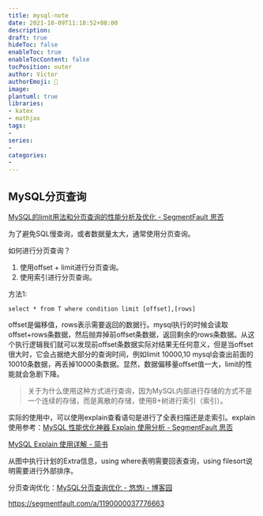 ```yaml
---
title: mysql-note
date: 2021-10-09T11:18:52+08:00
description:
draft: true
hideToc: false
enableToc: true
enableTocContent: false
tocPosition: outer
author: Victor
authorEmoji: 👻
image:
plantuml: true
libraries:
- katex
- mathjax
tags:
-
series:
-
categories:
-
---
```


















## MySQL分页查询

[MySQL的limit用法和分页查询的性能分析及优化 - SegmentFault 思否](https://segmentfault.com/a/1190000008859706)

为了避免SQL慢查询，或者数据量太大，通常使用分页查询。





如何进行分页查询？

1. 使用offset + limit进行分页查询。
2. 使用索引进行分页查询。



方法1:

```mysql
select * from T where condition limit [offset],[rows]
```

offset是偏移值，rows表示需要返回的数据行。mysql执行的时候会读取offset+rows条数据，然后抛弃掉前offset条数据，返回剩余的rows条数据。从这个执行逻辑我们就可以发现前offset条数据实际对结果无任何意义，但是当offset很大时，它会占据绝大部分的查询时间，例如limit 10000,10 mysql会查出前面的10010条数据，再丢掉10000条数据。显然，数据偏移量offset值一大，limit的性能就会急剧下降。



> 关于为什么使用这种方式进行查询，因为MySQL内部进行存储的方式不是一个连续的存储，而是离散的存储，使用B+树进行索引（索引）。



实际的使用中，可以使用explain查看语句是进行了全表扫描还是走索引。explain使用参考：[MySQL 性能优化神器 Explain 使用分析 - SegmentFault 思否](https://segmentfault.com/a/1190000008131735)

[MySQL Explain 使用详解 - 简书](https://www.jianshu.com/p/22f7824e4235)



从图中执行计划的Extra信息，using where表明需要回表查询，using filesort说明需要进行外部排序。













分页查询优化：[MySQL分页查询优化 - 悠悠i - 博客园](https://www.cnblogs.com/youyoui/p/7851007.html)



https://segmentfault.com/a/1190000037776663

























